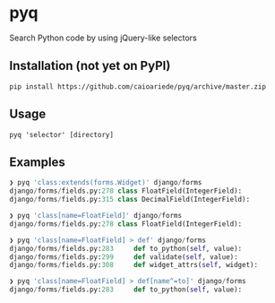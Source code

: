 # pyq
Search Python code by using jQuery-like selectors

## Installation (not yet on PyPI)

    pip install https://github.com/caioariede/pyq/archive/master.zip

## Usage

    pyq 'selector' [directory]

## Examples

```python
❯ pyq 'class:extends(forms.Widget)' django/forms
django/forms/fields.py:278 class FloatField(IntegerField):
django/forms/fields.py:315 class DecimalField(IntegerField):
```

```python
❯ pyq 'class[name=FloatField]' django/forms
django/forms/fields.py:278 class FloatField(IntegerField):
```    

```python
❯ pyq 'class[name=FloatField] > def' django/forms
django/forms/fields.py:283     def to_python(self, value):
django/forms/fields.py:299     def validate(self, value):
django/forms/fields.py:308     def widget_attrs(self, widget):
```

```python
❯ pyq 'class[name=FloatField] > def[name^=to]' django/forms
django/forms/fields.py:283     def to_python(self, value):
```

